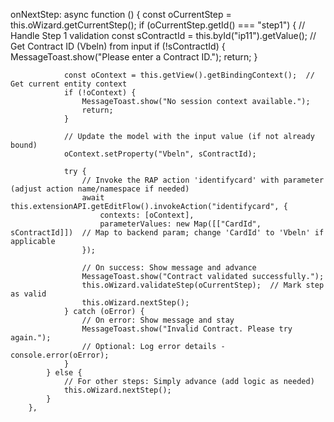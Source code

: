 onNextStep: async function () {
            const oCurrentStep = this.oWizard.getCurrentStep();
            if (oCurrentStep.getId() === "step1") {  // Handle Step 1 validation
                const sContractId = this.byId("ip11").getValue();  // Get Contract ID (Vbeln) from input
                if (!sContractId) {
                    MessageToast.show("Please enter a Contract ID.");
                    return;
                }

                const oContext = this.getView().getBindingContext();  // Get current entity context
                if (!oContext) {
                    MessageToast.show("No session context available.");
                    return;
                }

                // Update the model with the input value (if not already bound)
                oContext.setProperty("Vbeln", sContractId);

                try {
                    // Invoke the RAP action 'identifycard' with parameter (adjust action name/namespace if needed)
                    await this.extensionAPI.getEditFlow().invokeAction("identifycard", {
                        contexts: [oContext],
                        parameterValues: new Map([["CardId", sContractId]])  // Map to backend param; change 'CardId' to 'Vbeln' if applicable
                    });

                    // On success: Show message and advance
                    MessageToast.show("Contract validated successfully.");
                    this.oWizard.validateStep(oCurrentStep);  // Mark step as valid
                    this.oWizard.nextStep();
                } catch (oError) {
                    // On error: Show message and stay
                    MessageToast.show("Invalid Contract. Please try again.");
                    // Optional: Log error details - console.error(oError);
                }
            } else {
                // For other steps: Simply advance (add logic as needed)
                this.oWizard.nextStep();
            }
        },
